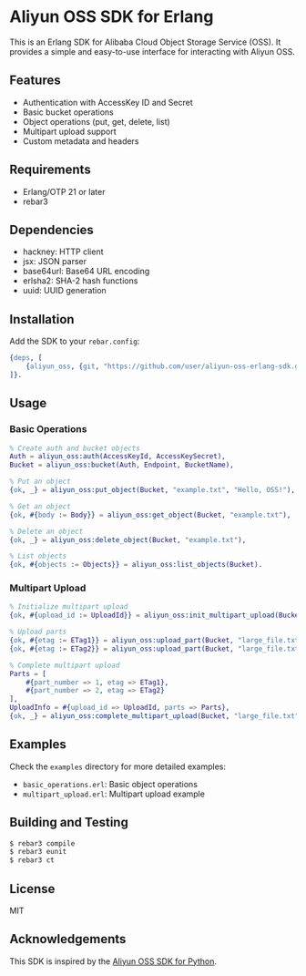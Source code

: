 # Aliyun OSS SDK for Erlang

This is an Erlang SDK for Alibaba Cloud Object Storage Service (OSS). It provides a simple and easy-to-use interface for interacting with Aliyun OSS.

## Features

- Authentication with AccessKey ID and Secret
- Basic bucket operations
- Object operations (put, get, delete, list)
- Multipart upload support
- Custom metadata and headers

## Requirements

- Erlang/OTP 21 or later
- rebar3

## Dependencies

- hackney: HTTP client
- jsx: JSON parser
- base64url: Base64 URL encoding
- erlsha2: SHA-2 hash functions
- uuid: UUID generation

## Installation

Add the SDK to your `rebar.config`:

```erlang
{deps, [
    {aliyun_oss, {git, "https://github.com/user/aliyun-oss-erlang-sdk.git", {tag, "0.1.0"}}}
]}.
```

## Usage

### Basic Operations

```erlang
% Create auth and bucket objects
Auth = aliyun_oss:auth(AccessKeyId, AccessKeySecret),
Bucket = aliyun_oss:bucket(Auth, Endpoint, BucketName),

% Put an object
{ok, _} = aliyun_oss:put_object(Bucket, "example.txt", "Hello, OSS!"),

% Get an object
{ok, #{body := Body}} = aliyun_oss:get_object(Bucket, "example.txt"),

% Delete an object
{ok, _} = aliyun_oss:delete_object(Bucket, "example.txt"),

% List objects
{ok, #{objects := Objects}} = aliyun_oss:list_objects(Bucket).
```

### Multipart Upload

```erlang
% Initialize multipart upload
{ok, #{upload_id := UploadId}} = aliyun_oss:init_multipart_upload(Bucket, "large_file.txt"),

% Upload parts
{ok, #{etag := ETag1}} = aliyun_oss:upload_part(Bucket, "large_file.txt", UploadId, 1, Part1),
{ok, #{etag := ETag2}} = aliyun_oss:upload_part(Bucket, "large_file.txt", UploadId, 2, Part2),

% Complete multipart upload
Parts = [
    #{part_number => 1, etag => ETag1},
    #{part_number => 2, etag => ETag2}
],
UploadInfo = #{upload_id => UploadId, parts => Parts},
{ok, _} = aliyun_oss:complete_multipart_upload(Bucket, "large_file.txt", UploadInfo).
```

## Examples

Check the `examples` directory for more detailed examples:

- `basic_operations.erl`: Basic object operations
- `multipart_upload.erl`: Multipart upload example

## Building and Testing

```bash
$ rebar3 compile
$ rebar3 eunit
$ rebar3 ct
```

## License

MIT

## Acknowledgements

This SDK is inspired by the [Aliyun OSS SDK for Python](https://github.com/aliyun/aliyun-oss-python-sdk). 
